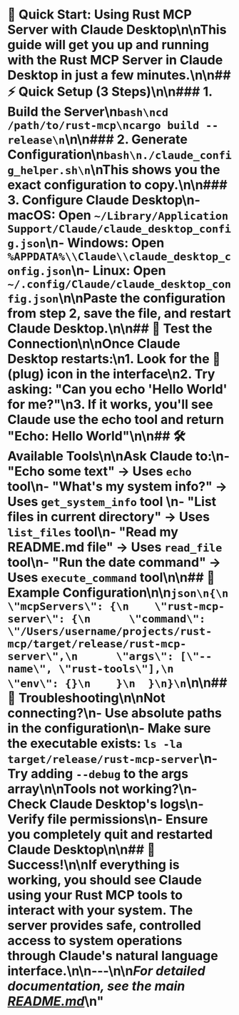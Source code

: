 # 🚀 Quick Start: Using Rust MCP Server with Claude Desktop\n\nThis guide will get you up and running with the Rust MCP Server in Claude Desktop in just a few minutes.\n\n## ⚡ Quick Setup (3 Steps)\n\n### 1. Build the Server\n```bash\ncd /path/to/rust-mcp\ncargo build --release\n```\n\n### 2. Generate Configuration\n```bash\n./claude_config_helper.sh\n```\nThis shows you the exact configuration to copy.\n\n### 3. Configure Claude Desktop\n- **macOS**: Open `~/Library/Application Support/Claude/claude_desktop_config.json`\n- **Windows**: Open `%APPDATA%\\Claude\\claude_desktop_config.json`\n- **Linux**: Open `~/.config/Claude/claude_desktop_config.json`\n\nPaste the configuration from step 2, save the file, and restart Claude Desktop.\n\n## 🎯 Test the Connection\n\nOnce Claude Desktop restarts:\n1. Look for the 🔌 (plug) icon in the interface\n2. Try asking: **\"Can you echo 'Hello World' for me?\"**\n3. If it works, you'll see Claude use the echo tool and return \"Echo: Hello World\"\n\n## 🛠️ Available Tools\n\nAsk Claude to:\n- **\"Echo some text\"** → Uses `echo` tool\n- **\"What's my system info?\"** → Uses `get_system_info` tool  \n- **\"List files in current directory\"** → Uses `list_files` tool\n- **\"Read my README.md file\"** → Uses `read_file` tool\n- **\"Run the date command\"** → Uses `execute_command` tool\n\n## 🔧 Example Configuration\n\n```json\n{\n  \"mcpServers\": {\n    \"rust-mcp-server\": {\n      \"command\": \"/Users/username/projects/rust-mcp/target/release/rust-mcp-server\",\n      \"args\": [\"--name\", \"rust-tools\"],\n      \"env\": {}\n    }\n  }\n}\n```\n\n## 🐛 Troubleshooting\n\n**Not connecting?**\n- Use absolute paths in the configuration\n- Make sure the executable exists: `ls -la target/release/rust-mcp-server`\n- Try adding `--debug` to the args array\n\n**Tools not working?**\n- Check Claude Desktop's logs\n- Verify file permissions\n- Ensure you completely quit and restarted Claude Desktop\n\n## 🎉 Success!\n\nIf everything is working, you should see Claude using your Rust MCP tools to interact with your system. The server provides safe, controlled access to system operations through Claude's natural language interface.\n\n---\n\n*For detailed documentation, see the main [README.md](README.md)*\n"